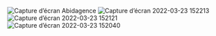 
![Capture d’écran Abidagence](https://user-images.githubusercontent.com/98719054/159720144-cc5b3fd9-751c-4201-a341-a0223e9d2ad5.png)
![Capture d’écran 2022-03-23 152213](https://user-images.githubusercontent.com/98719054/159721516-6072663a-cb5c-49e1-a16b-d5ebb184b21d.png)
![Capture d’écran 2022-03-23 152121](https://user-images.githubusercontent.com/98719054/159721520-595f1c2b-c560-48ed-9f3c-a2b392144f88.png)
![Capture d’écran 2022-03-23 152040](https://user-images.githubusercontent.com/98719054/159721533-dcea0616-2dfe-46e6-b581-e91db4fb3e81.png)
